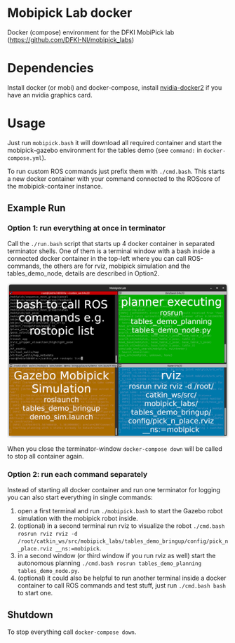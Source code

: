 # Mobipick Lab docker
Docker (compose) environment for the DFKI MobiPick lab (https://github.com/DFKI-NI/mobipick_labs)

# Dependencies
Install docker (or mobi) and docker-compose, install [nvidia-docker2](https://docs.nvidia.com/datacenter/cloud-native/container-toolkit/nvidia-docker.html) if you have an nvidia graphics card.

# Usage
Just run `mobipick.bash` it will download all required container and start the mobipick-gazebo environment for the tables demo (see `command:` in `docker-compose.yml`).

To run custom ROS commands just prefix them with `./cmd.bash`. This starts a new docker container with your command connected to the ROScore of the mobipick-container instance.

## Example Run
### Option 1: run everything at once in terminator
Call the `./run.bash` script that starts up 4 docker container in separated terminator shells.
One of them is a terminal window with a bash inside a connected docker container in the top-left where you can call ROS-commands, the others are for rviz, mobipick simulation and the tables_demo_node, details are described in Option2.


![](doc/mobipick_lab_terminator_overview.png)

When you close the terminator-window `docker-compose down` will be called to stop all container again.

### Option 2: run each command separately
Instead of starting all docker container and run one terminator for logging you can also start everything in single commands:

1. open a first terminal and run `./mobipick.bash` to start the Gazebo robot simulation with the mobipick robot inside.
1. (optional) in a second terminal run rviz to visualize the robot `./cmd.bash rosrun rviz rviz -d /root/catkin_ws/src/mobipick_labs/tables_demo_bringup/config/pick_n_place.rviz __ns:=mobipick`.
1. in a second window (or third window if you run rviz as well) start the autonomous planning `./cmd.bash rosrun tables_demo_planning tables_demo_node.py`.
1. (optional) it could also be helpful to run another terminal inside a docker container to call ROS commands and test stuff, just run `./cmd.bash bash` to start one.

## Shutdown
To stop everything call `docker-compose down`.
